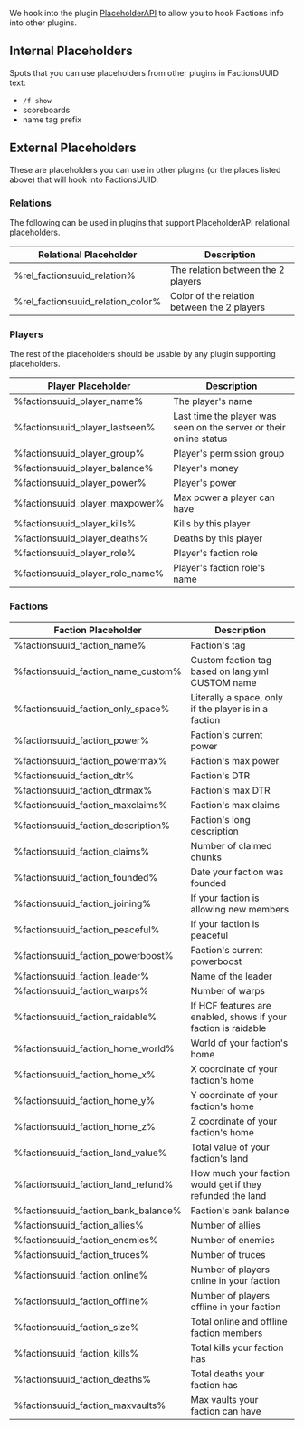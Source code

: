 We hook into the plugin [PlaceholderAPI](https://www.spigotmc.org/resources/placeholderapi.6245/) to allow you to hook 
Factions info into other plugins.

## Internal Placeholders
Spots that you can use placeholders from other plugins in FactionsUUID text:

* `/f show`
* scoreboards
* name tag prefix

## External Placeholders
These are placeholders you can use in other plugins (or the places listed above) that will hook into FactionsUUID.

### Relations
The following can be used in plugins that support PlaceholderAPI relational placeholders.

Relational Placeholder | Description
--- | ---
%rel_factionsuuid_relation% | The relation between the 2 players
%rel_factionsuuid_relation_color% | Color of the relation between the 2 players

### Players
The rest of the placeholders should be usable by any plugin supporting placeholders.

Player Placeholder | Description
--- | ---
%factionsuuid_player_name% | The player's name
%factionsuuid_player_lastseen% | Last time the player was seen on the server or their online status
%factionsuuid_player_group% | Player's permission group
%factionsuuid_player_balance% | Player's money
%factionsuuid_player_power% | Player's power
%factionsuuid_player_maxpower% | Max power a player can have
%factionsuuid_player_kills% | Kills by this player
%factionsuuid_player_deaths% | Deaths by this player
%factionsuuid_player_role% | Player's faction role
%factionsuuid_player_role_name% | Player's faction role's name

### Factions

Faction Placeholder | Description
--- | ---
%factionsuuid_faction_name% | Faction's tag
%factionsuuid_faction_name_custom% | Custom faction tag based on lang.yml CUSTOM name
%factionsuuid_faction_only_space% | Literally a space, only if the player is in a faction
%factionsuuid_faction_power% | Faction's current power
%factionsuuid_faction_powermax% | Faction's max power
%factionsuuid_faction_dtr% | Faction's DTR
%factionsuuid_faction_dtrmax% | Faction's max DTR
%factionsuuid_faction_maxclaims% | Faction's max claims
%factionsuuid_faction_description% | Faction's long description
%factionsuuid_faction_claims% | Number of claimed chunks
%factionsuuid_faction_founded% | Date your faction was founded
%factionsuuid_faction_joining% | If your faction is allowing new members
%factionsuuid_faction_peaceful% | If your faction is peaceful
%factionsuuid_faction_powerboost% | Faction's current powerboost
%factionsuuid_faction_leader% | Name of the leader
%factionsuuid_faction_warps% | Number of warps
%factionsuuid_faction_raidable% | If HCF features are enabled, shows if your faction is raidable
%factionsuuid_faction_home_world% | World of your faction's home
%factionsuuid_faction_home_x% | X coordinate of your faction's home
%factionsuuid_faction_home_y% | Y coordinate of your faction's home
%factionsuuid_faction_home_z% | Z coordinate of your faction's home
%factionsuuid_faction_land_value% | Total value of your faction's land
%factionsuuid_faction_land_refund% | How much your faction would get if they refunded the land
%factionsuuid_faction_bank_balance% | Faction's bank balance
%factionsuuid_faction_allies% | Number of allies
%factionsuuid_faction_enemies% | Number of enemies
%factionsuuid_faction_truces% | Number of truces
%factionsuuid_faction_online% | Number of players online in your faction
%factionsuuid_faction_offline% | Number of players offline in your faction
%factionsuuid_faction_size% | Total online and offline faction members
%factionsuuid_faction_kills% | Total kills your faction has
%factionsuuid_faction_deaths% | Total deaths your faction has
%factionsuuid_faction_maxvaults% | Max vaults your faction can have
